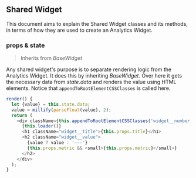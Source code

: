 ## Shared Widget

This document aims to explain the Shared Widget classes and its methods, in terms of how they are used to create an Analytics Widget.

### props & state
>Inherits from _BaseWidget_

Any shared widget's purpose is to separate rendering logic from the Analytics Widget. It does this by inheriting _BaseWidget_. Over here it gets the necessary data from _state.data_ and renders the value using HTML elements. Notice that ```appendToRootElementCSSClasses``` is called here.

```js
render() {
  let {value} = this.state.data;
  value = millify(parseFloat(value), 2);
  return (
    <div className={this.appendToRootElementCSSClasses('widget__number')}>
      {this.loader()}
      <h1 className="widget__title">{this.props.title}</h1>
      <h2 className="widget__value">
        {value ? value : '---'}
        {this.props.metric && <small>{this.props.metric}</small>}
      </h2>
    </div>
  );
}
```
